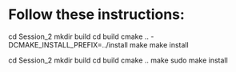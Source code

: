 Follow these instructions:
=========================
cd Session_2
mkdir build
cd build
cmake .. -DCMAKE_INSTALL_PREFIX=../install
make
make install



cd Session_2
mkdir build
cd build
cmake ..
make
sudo make install
